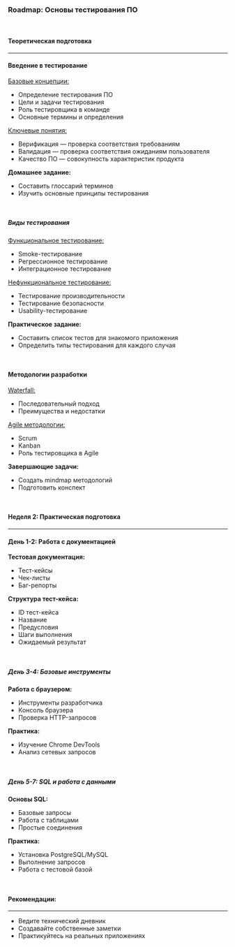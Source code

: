 ### Roadmap: Основы тестирования ПО

<br />

#### Теоретическая подготовка
------

#### Введение в тестирование

[Базовые концепции:](./day_1)

* Определение тестирования ПО
* Цели и задачи тестирования
* Роль тестировщика в команде
* Основные термины и определения

[Ключевые понятия:](./day_2)

* Верификация — проверка соответствия требованиям
* Валидация — проверка соответствия ожиданиям пользователя
* Качество ПО — совокупность характеристик продукта

**Домашнее задание:**

* Составить глоссарий терминов
* Изучить основные принципы тестирования

<br />

##### Виды тестирования

[Функциональное тестирование:](./day_3)

* Smoke-тестирование
* Регрессионное тестирование
* Интеграционное тестирование

[Нефункциональное тестирование:](./day_4)

* Тестирование производительности
* Тестирование безопасности
* Usability-тестирование

**Практическое задание:**

* Составить список тестов для знакомого приложения
* Определить типы тестирования для каждого случая

<br />

#### Методологии разработки

[Waterfall:](./day_5)

* Последовательный подход
* Преимущества и недостатки

[Agile методологии:](./day_6)

* Scrum
* Kanban
* Роль тестировщика в Agile

**Завершающие задачи:**

* Создать mindmap методологий
* Подготовить конспект

<br />

#### Неделя 2: Практическая подготовка
------

#### День 1-2: Работа с документацией

**Тестовая документация:**

* Тест-кейсы
* Чек-листы
* Баг-репорты

**Структура тест-кейса:**

* ID тест-кейса
* Название
* Предусловия
* Шаги выполнения
* Ожидаемый результат

<br />

##### День 3-4: Базовые инструменты

**Работа с браузером:**

* Инструменты разработчика
* Консоль браузера
* Проверка HTTP-запросов

**Практика:**

* Изучение Chrome DevTools
* Анализ сетевых запросов

<br />

##### День 5-7: SQL и работа с данными

**Основы SQL:**

* Базовые запросы
* Работа с таблицами
* Простые соединения

**Практика:**

* Установка PostgreSQL/MySQL
* Выполнение запросов
* Работа с тестовой базой

<br />

#### Рекомендации:
------

* Ведите технический дневник
* Создавайте собственные заметки
* Практикуйтесь на реальных приложениях